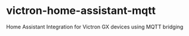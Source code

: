 # victron-home-assistant-mqtt
Home Assistant Integration for Victron GX devices using MQTT bridging
